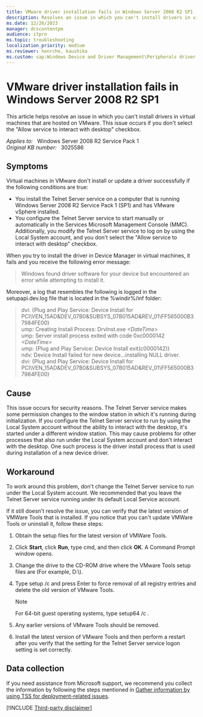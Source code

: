 ```yaml
---
title: VMware driver installation fails in Windows Server 2008 R2 SP1
description: Resolves an issue in which you can't install drivers in virtual machines that are hosted on VMware. This issue occurs if you don't select the Allow service to interact with desktop checkbox.
ms.date: 12/26/2023
manager: dcscontentpm
audience: itpro
ms.topic: troubleshooting
localization_priority: medium
ms.reviewer: henrche, kaushika
ms.custom: sap:Windows Device and Driver Management\Peripherals driver installation or update, csstroubleshoot
---
```

# VMware driver installation fails in Windows Server 2008 R2 SP1

This article helps resolve an issue in which you can't install drivers in virtual machines that are hosted on VMware. This issue occurs if you don't select the "Allow service to interact with desktop" checkbox.

_Applies to:_ &nbsp; Windows Server 2008 R2 Service Pack 1  
_Original KB number:_ &nbsp; 3025586

## Symptoms

Virtual machines in VMware don't install or update a driver successfully if the following conditions are true:

- You install the Telnet Server service on a computer that is running Windows Server 2008 R2 Service Pack 1 (SP1) and has VMware vSphere installed.
- You configure the Telnet Server service to start manually or automatically in the Services Microsoft Management Console (MMC). Additionally, you modify the Telnet Server service to log on by using the Local System account, and you don't select the "Allow service to interact with desktop" checkbox.

When you try to install the driver in Device Manager in virtual machines, it fails and you receive the following error message:

> Windows found driver software for your device but encountered an error while attempting to install it.

Moreover, a log that resembles the following is logged in the setupapi.dev.log file that is located in the %windir%/inf folder:

> dvi: {Plug and Play Service: Device Install for PCI\VEN_15AD&DEV_07B0&SUBSYS_07B015AD&REV_01\FF565000B37984FE00}  
ump: Creating Install Process: DrvInst.exe *\<DateTime>*  
ump: Server install process exited with code 0xc0000142 *\<DateTime>*  
ump: {Plug and Play Service: Device Install exit(c0000142)}  
ndv: Device Install failed for new device...installing NULL driver.  
dvi: {Plug and Play Service: Device Install for PCI\VEN_15AD&DEV_07B0&SUBSYS_07B015AD&REV_01\FF565000B37984FE00}  

## Cause

This issue occurs for security reasons. The Telnet Server service makes some permission changes to the window station in which it's running during initialization. If you configure the Telnet Server service to run by using the Local System account without the ability to interact with the desktop, it's started under a different window station. This may cause problems for other processes that also run under the Local System account and don't interact with the desktop. One such process is the driver install process that is used during installation of a new device driver.

## Workaround

To work around this problem, don't change the Telnet Server service to run under the Local System account. We recommended that you leave the Telnet Server service running under its default Local Service account.

If it still doesn't resolve the issue, you can verify that the latest version of VMWare Tools that is installed. If you notice that you can't update VMWare Tools or uninstall it, follow these steps:  

1. Obtain the setup files for the latest version of VMWare Tools.  
2. Click **Start**, click **Run**, type cmd, and then click **OK**. A Command Prompt window opens.  
3. Change the drive to the CD-ROM drive where the VMware Tools setup files are (For example, D:\\).
4. Type setup /c and press Enter to force removal of all registry entries and delete the old version of VMware Tools.

    > [!NOTE]
    > For 64-bit guest operating systems, type setup64 /c .

5. Any earlier versions of VMware Tools should be removed.
6. Install the latest version of VMware Tools and then perform a restart after you verify that the setting for the Telnet Server service logon setting is set correctly.

## Data collection

If you need assistance from Microsoft support, we recommend you collect the information by following the steps mentioned in [Gather information by using TSS for deployment-related issues](../../windows-client/windows-troubleshooters/gather-information-using-tss-deployment.md).

[!INCLUDE [Third-party disclaimer](../../includes/third-party-disclaimer.md)]
